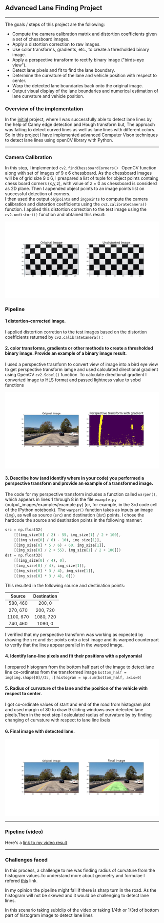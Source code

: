 ## Advanced Lane Finding Project


---

The goals / steps of this project are the following:

* Compute the camera calibration matrix and distortion coefficients given a set of chessboard images.
* Apply a distortion correction to raw images.
* Use color transforms, gradients, etc., to create a thresholded binary image.
* Apply a perspective transform to rectify binary image ("birds-eye view").
* Detect lane pixels and fit to find the lane boundary.
* Determine the curvature of the lane and vehicle position with respect to center.
* Warp the detected lane boundaries back onto the original image.
* Output visual display of the lane boundaries and numerical estimation of lane curvature and vehicle position.

[//]: # (Image References)

[image1]: ./examples/undistort_output.png "Undistorted"
[image2]: ./test_images/test1.jpg "Road Transformed"
[image3]: ./examples/binary_combo_example.jpg "Binary Example"
[image4]: ./examples/warped_straight_lines.jpg "Warp Example"
[image5]: ./examples/color_fit_lines.jpg "Fit Visual"
[image6]: ./examples/example_output.jpg "Output"
[video1]: ./project_video.mp4 "Video"
[im1]:./camera_cal_output/opcalibration1.jpg "undistorted_output"
[im3]:./perspective_transform_output/test1.jpg "Lane detection"
[imfinal]:./output_images/test1.jpg "Lane detection"



### Overview of the implementation

In the [initial](https://github.com/deveshchatuphale7/CarND-LaneLines-P1) project, where I was successfully able to detect lane lines by the help of Canny edge detection and Hough transform but,
The approach was failing to detect curved lines as well as lane lines with different colors. So in this project I have implemented advanced
Computer Vison techniques to detect lane lines using openCV library with Python.

---

### Camera Calibration

In this step, I implemented  ```cv2.findChessboardCorners() ``` OpenCV function along with set of images of 9 x 6 chessboard.
As the chessboard images will be of grid size 9 x 6, I preapared a  list of tuple for object points containg chess board corners (x,y,z),
with value of z = 0 as chessboard is considerd as 2D plane. Then I appended object points to an image points list on successful
detection of corners.  
I then used the output `objpoints` and `imgpoints` to compute the camera calibration and distortion coefficients using the `cv2.calibrateCamera()` function.  I applied this distortion correction to the test image using the `cv2.undistort()` function and obtained this result:

 
![alt text][im1]

### Pipeline

#### 1 distortion-corrected image.

I applied distortion corretion to the test images based on the distortion coefficients returned by `cv2.calibrateCamera()`  :

#### 2. color transforms, gradients or other methods to create a thresholded binary image.  Provide an example of a binary image result.

I used a perspective trasnform to convert view of image into a bird eye view to get perspective transform iamge and used calculated directional gradient using OpenCV
`cv2.Sobel()` function. To calculate directional gradient I converted image to HLS format and passed lightness value to sobel functions



![alt text][im3]

#### 3. Describe how (and identify where in your code) you performed a perspective transform and provide an example of a transformed image.

The code for my perspective transform includes a function called `warper()`, which appears in lines 1 through 8 in the file `example.py` (output_images/examples/example.py) (or, for example, in the 3rd code cell of the IPython notebook).  The `warper()` function takes as inputs an image (`img`), as well as source (`src`) and destination (`dst`) points.  I chose the hardcode the source and destination points in the following manner:

```python
src = np.float32(
    [[(img_size[0] / 2) - 55, img_size[1] / 2 + 100],
    [((img_size[0] / 6) - 10), img_size[1]],
    [(img_size[0] * 5 / 6) + 60, img_size[1]],
    [(img_size[0] / 2 + 55), img_size[1] / 2 + 100]])
dst = np.float32(
    [[(img_size[0] / 4), 0],
    [(img_size[0] / 4), img_size[1]],
    [(img_size[0] * 3 / 4), img_size[1]],
    [(img_size[0] * 3 / 4), 0]])
```

This resulted in the following source and destination points:

| Source        | Destination   | 
|:-------------:|:-------------:| 
| 580, 460      | 200, 0        | 
| 270, 670      | 200, 720      |
| 1100, 670     | 1080, 720      |
| 740, 460      | 1080, 0        |

I verified that my perspective transform was working as expected by drawing the `src` and `dst` points onto a test image and its warped counterpart to verify that the lines appear parallel in the warped image.


#### 4. Identify lane-line pixels and fit their positions with a polynomial

I prepared histogram from the bottom half part of the image to detect lane line co-ordinates from the transformed image
`bottom_half = img[img.shape[0]//2:,:]`
`histogram = np.sum(bottom_half, axis=0)`


#### 5. Radius of curvature of the lane and the position of the vehicle with respect to center.

I got co-ordinate values of start and end of the road from histogram plot and used margin of 80 to draw 9 sliding windows over detected lane 
pixels.Then in the next step I calculated radius of curvature by by finding changing of curvature with respect to lane line lixels   

#### 6. Final image with detected lane.


![alt text][imfinal]

---

### Pipeline (video)


Here's a [link to my video result](./project_video_output.mp4)

---

### Challenges faced  

In this process, a challenge to me was finding radius of curvature from the histogram values.To understand more about 
geometry and formulae I refered [this]('https://www.intmath.com/applications-differentiation/8-radius-curvature.php') link.

In my opinion the pipeline might fail if there is sharp turn in the road. As the histogram will not be skewed and it would be 
challenging to detect lane lines.

In this scenario taking sublclip of the video or taking 1/4th or 1/3rd of bottom part of histogram image to detect lane lines  
